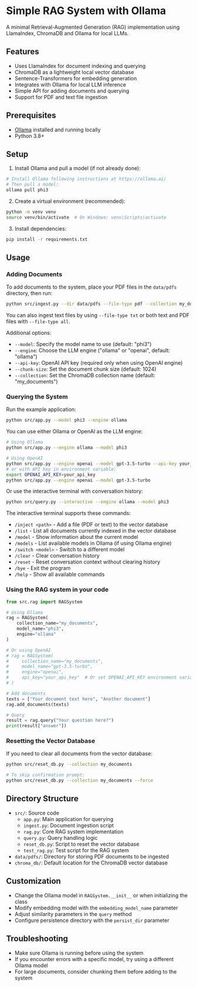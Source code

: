 # Simple RAG System with Ollama

A minimal Retrieval-Augmented Generation (RAG) implementation using LlamaIndex, ChromaDB and Ollama for local LLMs.

## Features

- Uses LlamaIndex for document indexing and querying
- ChromaDB as a lightweight local vector database
- Sentence-Transformers for embedding generation
- Integrates with Ollama for local LLM inference
- Simple API for adding documents and querying
- Support for PDF and text file ingestion

## Prerequisites

- [Ollama](https://ollama.ai/) installed and running locally
- Python 3.8+

## Setup

1. Install Ollama and pull a model (if not already done):
```bash
# Install Ollama following instructions at https://ollama.ai/
# Then pull a model:
ollama pull phi3
```

2. Create a virtual environment (recommended):
```bash
python -m venv venv
source venv/bin/activate  # On Windows: venv\Scripts\activate
```

3. Install dependencies:
```bash
pip install -r requirements.txt
```

## Usage

### Adding Documents

To add documents to the system, place your PDF files in the `data/pdfs` directory, then run:

```bash
python src/ingest.py --dir data/pdfs --file-type pdf --collection my_documents
```

You can also ingest text files by using `--file-type txt` or both text and PDF files with `--file-type all`.

Additional options:
- `--model`: Specify the model name to use (default: "phi3")
- `--engine`: Choose the LLM engine ("ollama" or "openai", default: "ollama")
- `--api-key`: OpenAI API key (required only when using OpenAI engine)
- `--chunk-size`: Set the document chunk size (default: 1024)
- `--collection`: Set the ChromaDB collection name (default: "my_documents")

### Querying the System

Run the example application:
```bash
python src/app.py --model phi3 --engine ollama
```

You can use either Ollama or OpenAI as the LLM engine:
```bash
# Using Ollama
python src/app.py --engine ollama --model phi3

# Using OpenAI
python src/app.py --engine openai --model gpt-3.5-turbo --api-key your_api_key
# or with API key in environment variable:
export OPENAI_API_KEY=your_api_key
python src/app.py --engine openai --model gpt-3.5-turbo
```

Or use the interactive terminal with conversation history:
```bash
python src/query.py --interactive --engine ollama --model phi3
```

The interactive terminal supports these commands:
- `/inject <path>` - Add a file (PDF or text) to the vector database
- `/list` - List all documents currently indexed in the vector database
- `/model` - Show information about the current model
- `/models` - List available models in Ollama (if using Ollama engine)
- `/switch <model>` - Switch to a different model
- `/clear` - Clear conversation history
- `/reset` - Reset conversation context without clearing history
- `/bye` - Exit the program
- `/help` - Show all available commands

### Using the RAG system in your code

```python
from src.rag import RAGSystem

# Using Ollama
rag = RAGSystem(
    collection_name="my_documents",
    model_name="phi3",
    engine="ollama"
)

# Or using OpenAI
# rag = RAGSystem(
#     collection_name="my_documents",
#     model_name="gpt-3.5-turbo",
#     engine="openai",
#     api_key="your_api_key"  # Or set OPENAI_API_KEY environment variable
# )

# Add documents
texts = ["Your document text here", "Another document"]
rag.add_documents(texts)

# Query
result = rag.query("Your question here?")
print(result["answer"])
```

### Resetting the Vector Database

If you need to clear all documents from the vector database:

```bash
python src/reset_db.py --collection my_documents

# To skip confirmation prompt:
python src/reset_db.py --collection my_documents --force
```

## Directory Structure

- `src/`: Source code
  - `app.py`: Main application for querying
  - `ingest.py`: Document ingestion script
  - `rag.py`: Core RAG system implementation
  - `query.py`: Query handling logic
  - `reset_db.py`: Script to reset the vector database
  - `test_rag.py`: Test script for the RAG system
- `data/pdfs/`: Directory for storing PDF documents to be ingested
- `chroma_db/`: Default location for the ChromaDB vector database

## Customization

- Change the Ollama model in `RAGSystem.__init__` or when initializing the class
- Modify embedding model with the `embedding_model_name` parameter
- Adjust similarity parameters in the `query` method
- Configure persistence directory with the `persist_dir` parameter

## Troubleshooting

- Make sure Ollama is running before using the system
- If you encounter errors with a specific model, try using a different Ollama model
- For large documents, consider chunking them before adding to the system